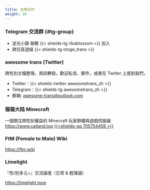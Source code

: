 ```yaml
---
title: 友情合作
weight: 10
---
```


<link rel="stylesheet" href="main.css">

### Telegram 交流群 {#tg-group}

- 逆光小鎮  聯繫 {{< shields-tg rikablossom >}} 加入
- 跨兒音遊組 {{< shields-tg otoge_trans >}}

### awesome trans <i class="trans-flag"></i> (Twitter)

跨性別文檔整理，資訊轉發。歡迎私信、郵件，或者在 Twitter 上提到我們。

- Twitter：{{< shields-twitter awesometrans_zh >}}
- Telegram：{{< shields-tg awesometrans_zh >}}
- 郵箱: <awesome-trans@outlook.com>

### 猫猫大陆 Minecraft

一個關注跨性別權益的 Minecraft 玩家群體與遊戲伺服器 <https://www.catland.top> [{{<shields-qq 705754458 >}}](https://qm.qq.com/cgi-bin/qm/qr?k=q5ZCoXvb9xsy3AwxbEIox_vsUfgugBi_)

### FtM (Female to Male) Wiki

<https://ftm.wiki>

### Limelight

『性/別多元+』交流論壇（日常 &amp; 輕理論）

<https://limelight.moe>
